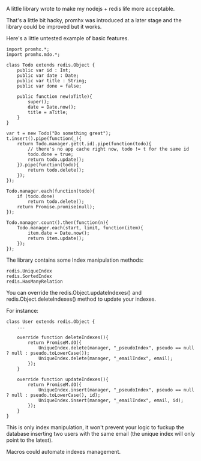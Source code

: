 A little library wrote to make my nodejs + redis life more acceptable.

That's a little bit hacky, promhx was introduced at a later stage and the library could be improved but it works.

Here's a little untested example of basic features.

    import promhx.*;
	import promhx.mdo.*;
	
    class Todo extends redis.Object {
        public var id : Int;
        public var date : Date;
        public var title : String;
		public var done = false;

        public function new(aTitle){
			super();
			date = Date.now();
			title = aTitle;
		}
    }

	var t = new Todo("Do something great");	
	t.insert().pipe(function(_){
		return Todo.manager.get(t.id).pipe(function(todo){
			// there's no app cache right now, todo != t for the same id
			todo.done = true;
			return todo.update();
		}).pipe(function(todo){
			return todo.delete();
		});
	});

	Todo.manager.each(function(todo){
		if (todo.done)
			return todo.delete();
		return Promise.promise(null);
	});

	Todo.manager.count().then(function(n){
		Todo.manager.each(start, limit, function(item){
			item.date = Date.now();
			return item.update();
		});
	});

The library contains some Index manipulation methods:

	redis.UniqueIndex
	redis.SortedIndex
	redis.HasManyRelation

You can override the redis.Object.updateIndexes() and redis.Object.deleteIndexes() method to update your indexes.

For instance:

	class User extends redis.Object {
		...

        override function deleteIndexes(){
			return PromiseM.dO({
				UniqueIndex.delete(manager, "_pseudoIndex", pseudo == null ? null : pseudo.toLowerCase());
				UniqueIndex.delete(manager, "_emailIndex", email);
			});
		}

        override function updateIndexes(){
            return PromiseM.dO({
                UniqueIndex.insert(manager, "_pseudoIndex", pseudo == null ? null : pseudo.toLowerCase(), id);
                UniqueIndex.insert(manager, "_emailIndex", email, id);
            });
        }
	}

This is only index manipulation, it won't prevent your logic to fuckup the database inserting two users with the same email (the unique index will only point to the latest).

Macros could automate indexes management.



